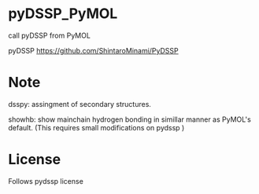 # pyDSSP_PyMOL
call pyDSSP from PyMOL

pyDSSP
https://github.com/ShintaroMinami/PyDSSP

# Note
dsspy: assingment of secondary structures.

showhb: show mainchain hydrogen bonding in simillar manner as PyMOL's default. (This requires small modifications on pydssp )

# License

Follows pydssp license
